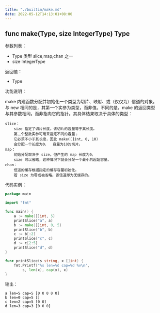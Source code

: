 ```yaml
---
title: "./builtin/make.md"
date: 2022-05-12T14:13:01+08:00
---
```

## func make(Type, size IntegerType) Type

参数列表：
- Type 类型 slice,map,chan 之一
- size IntegerType 

返回值：
- Type

功能说明：

make 内建函数分配并初始化一个类型为切片、映射、或（仅仅为）信道的对象。 与 new 相同的是，其第一个实参为类型，而非值。不同的是，make 的返回类型 与其参数相同，而非指向它的指针。其具体结果取决于具体的类型：

~~~
slice：
	size 指定了切片长度。该切片的容量等于其长度。
	第二个整数实参可用来指定不同的容量；
	它必须不小于其长度，因此 make([]int, 0, 10) 
	会分配一个长度为0，	容量为10的切片。
map：
	初始分配取决于 size，但产生的 map 长度为0。
	size 可以省略，这种情况下就会分配一个最小的起始容量。
chan：
	信道的缓存根据指定的缓存容量初始化。
	若 size 为零或被省略，该信道即为无缓存的。
~~~

代码实例：

~~~go
package main

import "fmt"

func main() {
    a := make([]int, 5)
    printSlice("a", a)
    b := make([]int, 0, 5)
    printSlice("b", b)
    c := b[:2]
    printSlice("c", c)
    d := c[2:5]
    printSlice("d", d)
}

func printSlice(s string, x []int) {
    fmt.Printf("%s len=%d cap=%d %v\n",
        s, len(x), cap(x), x)
}
~~~

输出：

~~~
a len=5 cap=5 [0 0 0 0 0]
b len=0 cap=5 []
c len=2 cap=5 [0 0]
d len=3 cap=3 [0 0 0]
~~~
